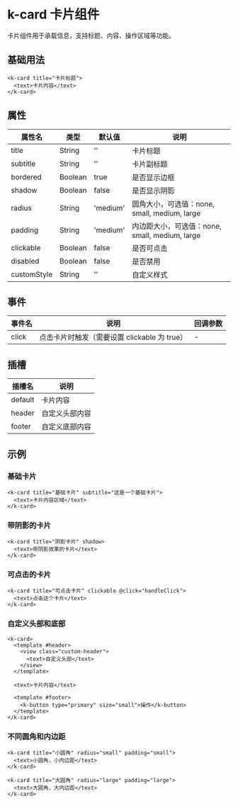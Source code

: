 # k-card 卡片组件

卡片组件用于承载信息，支持标题、内容、操作区域等功能。

## 基础用法

```vue
<k-card title="卡片标题">
  <text>卡片内容</text>
</k-card>
```

## 属性

| 属性名 | 类型 | 默认值 | 说明 |
|--------|------|--------|------|
| title | String | '' | 卡片标题 |
| subtitle | String | '' | 卡片副标题 |
| bordered | Boolean | true | 是否显示边框 |
| shadow | Boolean | false | 是否显示阴影 |
| radius | String | 'medium' | 圆角大小，可选值：none, small, medium, large |
| padding | String | 'medium' | 内边距大小，可选值：none, small, medium, large |
| clickable | Boolean | false | 是否可点击 |
| disabled | Boolean | false | 是否禁用 |
| customStyle | String | '' | 自定义样式 |

## 事件

| 事件名 | 说明 | 回调参数 |
|--------|------|----------|
| click | 点击卡片时触发（需要设置 clickable 为 true） | - |

## 插槽

| 插槽名 | 说明 |
|--------|------|
| default | 卡片内容 |
| header | 自定义头部内容 |
| footer | 自定义底部内容 |

## 示例

### 基础卡片

```vue
<k-card title="基础卡片" subtitle="这是一个基础卡片">
  <text>卡片内容区域</text>
</k-card>
```

### 带阴影的卡片

```vue
<k-card title="阴影卡片" shadow>
  <text>带阴影效果的卡片</text>
</k-card>
```

### 可点击的卡片

```vue
<k-card title="可点击卡片" clickable @click="handleClick">
  <text>点击这个卡片</text>
</k-card>
```

### 自定义头部和底部

```vue
<k-card>
  <template #header>
    <view class="custom-header">
      <text>自定义头部</text>
    </view>
  </template>
  
  <text>卡片内容</text>
  
  <template #footer>
    <k-button type="primary" size="small">操作</k-button>
  </template>
</k-card>
```

### 不同圆角和内边距

```vue
<k-card title="小圆角" radius="small" padding="small">
  <text>小圆角，小内边距</text>
</k-card>

<k-card title="大圆角" radius="large" padding="large">
  <text>大圆角，大内边距</text>
</k-card>
```